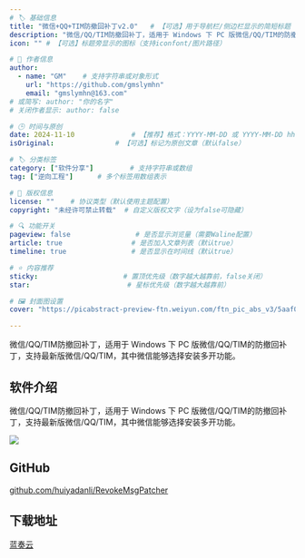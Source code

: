 ```yaml
---
# 🏷️ 基础信息
title: "微信+QQ+TIM防撤回补丁v2.0"   # 【可选】用于导航栏/侧边栏显示的简短标题
description: "微信/QQ/TIM防撤回补丁，适用于 Windows 下 PC 版微信/QQ/TIM的防撤回补丁，支持最新版微信/QQ/TIM，其中微信能够选择安装多开功能。" # 【SEO优化】用于搜索引擎显示的描述
icon: "" # 【可选】标题旁显示的图标（支持iconfont/图片路径）

# 👤 作者信息
author: 
  - name: "GM"    # 支持字符串或对象形式
    url: "https://github.com/gmslymhn" 
    email: "gmslymhn@163.com"
# 或简写: author: "你的名字" 
# 关闭作者显示: author: false

# 🕒 时间与原创
date: 2024-11-10              # 【推荐】格式：YYYY-MM-DD 或 YYYY-MM-DD hh:mm:ss
isOriginal:               # 【可选】标记为原创文章（默认false）

# 🏷️ 分类标签
category: ["软件分享"]         # 支持字符串或数组
tag: ["逆向工程"]      # 多个标签用数组表示

# 📜 版权信息
license: ""    # 协议类型（默认使用主题配置）
copyright: "未经许可禁止转载"  # 自定义版权文字（设为false可隐藏）

# 🔍 功能开关
pageview: false                # 是否显示浏览量（需要Waline配置）
article: true                 # 是否加入文章列表（默认true）
timeline: true                # 是否显示在时间线（默认true）

# ⭐ 内容推荐
sticky:                     # 置顶优先级（数字越大越靠前，false关闭）
star:                        # 星标优先级（数字越大越靠前）

# 🖼️ 封面图设置
cover: "https://picabstract-preview-ftn.weiyun.com/ftn_pic_abs_v3/5aaf0936ecf275db5c6b6be7b2d03aaf538ea468101326bc7a5f5fd46405fd21157e4c1d0303779c942c34cbbe1f537c?pictype=scale&from=30013&version=3.3.3.3&fname=2024-11-10xuBJw.png&size=1000"  # 文章卡片封面图（建议尺寸：1200×600）

---
```

微信/QQ/TIM防撤回补丁，适用于 Windows 下 PC 版微信/QQ/TIM的防撤回补丁，支持最新版微信/QQ/TIM，其中微信能够选择安装多开功能。
<!-- more -->
## 软件介绍

微信/QQ/TIM防撤回补丁，适用于 Windows 下 PC 版微信/QQ/TIM的防撤回补丁，支持最新版微信/QQ/TIM，其中微信能够选择安装多开功能。

![](https://picabstract-preview-ftn.weiyun.com/ftn_pic_abs_v3/5aaf0936ecf275db5c6b6be7b2d03aaf538ea468101326bc7a5f5fd46405fd21157e4c1d0303779c942c34cbbe1f537c?pictype=scale&from=30013&version=3.3.3.3&fname=2024-11-10xuBJw.png&size=1000)
## GitHub

[github.com/huiyadanli/RevokeMsgPatcher](github.com/huiyadanli/RevokeMsgPatcher)

## 下载地址

[蓝奏云](https://www.lanzoux.com/b0dq4n1ha)